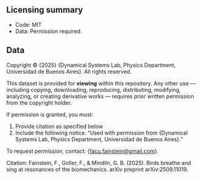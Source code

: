 ## Licensing summary
- Code: MIT 
- Data: Permission required.

## Data

Copyright © {2025} {Dynamical Systems Lab, Physics Department, Universidad de Buenos Aires}. All rights reserved.

This dataset is provided for **viewing** within this repository. Any other use — including
copying, downloading, reproducing, distributing, modifying, analyzing, or creating derivative
works — requires prior written permission from the copyright holder.

If permission is granted, you must:
1) Provide citation as specified below
2) Include the following notice: “Used with permission from {Dynamical Systems Lab, Physics Department, Universidad de Buenos Aires}.”

To request permission, contact: {facu.fainstein@gmail.com}.

Citation: Fainstein, F., Goller, F., & Mindlin, G. B. (2025). Birds breathe and sing at resonances of the biomechanics. arXiv preprint arXiv:2509.11019.
